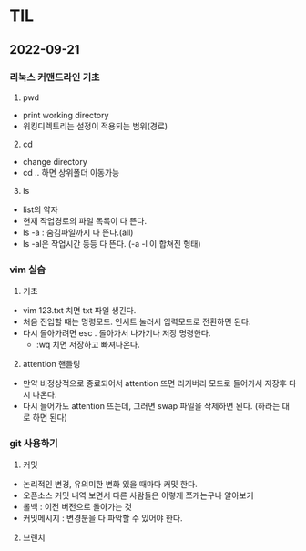 # TIL

## 2022-09-21

### 리눅스 커맨드라인 기초

1. pwd 
- print working directory
- 워킹디렉토리는 설정이 적용되는 범위(경로)

2. cd 
- change directory
- cd .. 하면 상위폴더 이동가능

3. ls 
- list의 약자
- 현재 작업경로의 파일 목록이 다 뜬다.
- ls -a  : 숨김파일까지 다 뜬다.(all)
- ls -al은 작업시간 등등 다 뜬다. (-a -l 이 합쳐진 형태)

### vim 실습
1. 기초
- vim 123.txt 치면 txt 파일 생긴다.
- 처음 진입할 때는 명령모드. 인서트 눌러서 입력모드로 전환하면 된다. 
- 다시 돌아가려면 esc . 돌아가서 나가기나 저장 명령한다.
    - :wq 치면 저장하고 빠져나온다.

2. attention 핸들링
- 만약 비정상적으로 종료되어서 attention 뜨면 리커버리 모드로 들어가서 저장후 다시 나온다.
- 다시 들어가도 attention 뜨는데, 그러면 swap 파일을 삭제하면 된다. (하라는 대로 하면 된다)

### git 사용하기
1. 커밋
- 논리적인 변경, 유의미한 변화 있을 때마다 커밋 한다.
- 오픈소스 커밋 내역 보면서 다른 사람들은 이렇게 쪼개는구나 알아보기
- 롤백 : 이전 버전으로 돌아가는 것
- 커밋메시지 : 변경분을 다 파악할 수 있어야 한다.

2. 브랜치